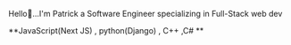 Hello👋...I'm Patrick a Software Engineer specializing in Full-Stack web dev 

**JavaScript(Next JS) , python(Django) , C++ ,C# **


